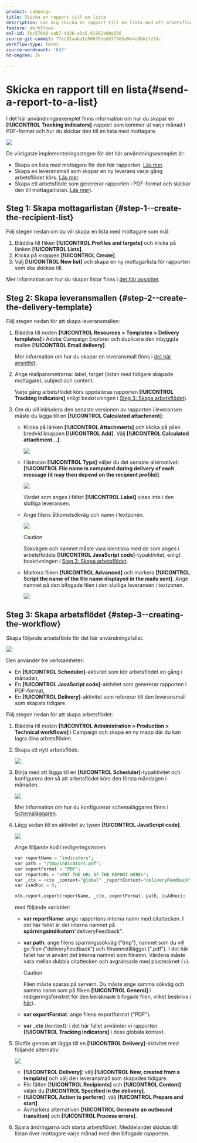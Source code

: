 ```yaml
---
product: campaign
title: Skicka en rapport till en lista
description: Lär dig skicka en rapport till en lista med ett arbetsflöde
feature: Workflows
exl-id: 5bc576d0-cab7-4d26-a3a5-91982a00e356
source-git-commit: 77ec01aaba1e50676bed57f503a9e4e8bb1fe54c
workflow-type: tm+mt
source-wordcount: '637'
ht-degree: 3%

---
```


# Skicka en rapport till en lista{#send-a-report-to-a-list}

I det här användningsexemplet finns information om hur du skapar en **[!UICONTROL Tracking indicators]**-rapport som kommer ut varje månad i PDF-format och hur du skickar den till en lista med mottagare.

![](assets/use_case_report_intro.png)

De viktigaste implementeringsstegen för det här användningsexemplet är:

* Skapa en lista med mottagare för den här rapporten. [Läs mer](#step-1--create-the-recipient-list).
* Skapa en leveransmall som skapar en ny leverans varje gång arbetsflödet körs. [Läs mer](#step-2--create-the-delivery-template).
* Skapa ett arbetsflöde som genererar rapporten i PDF-format och skickar den till mottagarlistan. [Läs mer](#step-3--create-the-workflow)).

## Steg 1: Skapa mottagarlistan {#step-1--create-the-recipient-list}

Följ stegen nedan om du vill skapa en lista med mottagare som mål:

1. Bläddra till fliken **[!UICONTROL Profiles and targets]** och klicka på länken **[!UICONTROL Lists]**.
1. Klicka på knappen **[!UICONTROL Create]**.
1. Välj **[!UICONTROL New list]** och skapa en ny mottagarlista för rapporten som ska skickas till.

Mer information om hur du skapar listor finns i [det här avsnittet](../../v8/audiences/create-audiences.md).

## Steg 2: Skapa leveransmallen {#step-2--create-the-delivery-template}

Följ stegen nedan för att skapa leveransmallen:

1. Bläddra till noden **[!UICONTROL Resources > Templates > Delivery templates]** i Adobe Campaign Explorer och duplicera den inbyggda mallen **[!UICONTROL Email delivery]**.

   Mer information om hur du skapar en leveransmall finns i [det här avsnittet](../../v8/send/create-templates.md).

1. Ange mallparametrarna: label, target (listan med tidigare skapade mottagare), subject och content.

   Varje gång arbetsflödet körs uppdateras rapporten **[!UICONTROL Tracking indicators]** enligt beskrivningen i [Steg 3: Skapa arbetsflödet](#step-3--creating-the-workflow)).

1. Om du vill inkludera den senaste versionen av rapporten i leveransen måste du lägga till en **[!UICONTROL Calculated attachment]**:

   * Klicka på länken **[!UICONTROL Attachments]** och klicka på pilen bredvid knappen **[!UICONTROL Add]**. Välj **[!UICONTROL Calculated attachment...]**.

     ![](assets/use_case_report_4.png)

   * I listrutan **[!UICONTROL Type]** väljer du det senaste alternativet: **[!UICONTROL File name is computed during delivery of each message (it may then depend on the recipient profile)]**.

     ![](assets/use_case_report_5.png)

     Värdet som anges i fältet **[!UICONTROL Label]** visas inte i den slutliga leveransen.

   * Ange filens åtkomstsökväg och namn i textzonen.

     ![](assets/use_case_report_6.png)

     >[!CAUTION]
     >
     >Sökvägen och namnet måste vara identiska med de som anges i arbetsflödets **[!UICONTROL JavaScript code]**-typaktivitet, enligt beskrivningen i [Steg 3: Skapa arbetsflödet](#step-3--creating-the-workflow).

   * Markera fliken **[!UICONTROL Advanced]** och markera **[!UICONTROL Script the name of the file name displayed in the mails sent]**. Ange namnet på den bifogade filen i den slutliga leveransen i textzonen.

     ![](assets/use_case_report_6b.png)

## Steg 3: Skapa arbetsflödet {#step-3--creating-the-workflow}

Skapa följande arbetsflöde för det här användningsfallet.

![](assets/use_case_report_8.png)

Den använder tre verksamheter:

* En **[!UICONTROL Scheduler]**-aktivitet som kör arbetsflödet en gång i månaden,
* En **[!UICONTROL JavaScript code]**-aktivitet som genererar rapporten i PDF-format,
* En **[!UICONTROL Delivery]**-aktivitet som refererar till den leveransmall som skapats tidigare.

Följ stegen nedan för att skapa arbetsflödet:

1. Bläddra till noden **[!UICONTROL Administration > Production > Technical workflows]** i Campaign och skapa en ny mapp där du kan lagra dina arbetsflöden.
1. Skapa ett nytt arbetsflöde.

   ![](assets/use_case_report_7.png)

1. Börja med att lägga till en **[!UICONTROL Scheduler]**-typaktivitet och konfigurera den så att arbetsflödet körs den första måndagen i månaden.

   ![](assets/use_case_report_9.png)

   Mer information om hur du konfigurerar schemaläggaren finns i [Schemaläggaren](scheduler.md).

1. Lägg sedan till en aktivitet av typen **[!UICONTROL JavaScript code]**.

   ![](assets/use_case_report_10.png)

   Ange följande kod i redigeringszonen:

   ```sql
   var reportName = "indicators";
   var path = "/tmp/indicators.pdf";
   var exportFormat = "PDF";
   var reportURL = "<PUT THE URL OF THE REPORT HERE>";
   var _ctx = <ctx _context="global" _reportContext="deliveryFeedback" />
   var isAdhoc = 0;
   
   xtk.report.export(reportName, _ctx, exportFormat, path, isAdhoc);
   ```


   med följande variabler:

   * **var reportName**: ange rapportens interna namn med citattecken. I det här fallet är det interna namnet på **spårningsindikatorn**&quot;deliveryFeedback&quot;.
   * **var path**: ange filens sparningssökväg (&quot;tmp&quot;), namnet som du vill ge filen (&quot;deliveryFeedback&quot;) och filnamnstillägget (&quot;.pdf&quot;). I det här fallet har vi använt det interna namnet som filnamn. Värdena måste vara mellan dubbla citattecken och avgränsade med plustecknet (+).

     >[!CAUTION]
     >
     >Filen måste sparas på servern. Du måste ange samma sökväg och samma namn som på fliken **[!UICONTROL General]** i redigeringsfönstret för den beräknade bifogade filen, vilket beskrivs i [här](#step-2--create-the-delivery-template)).

   * **var exportFormat**: ange filens exportformat (&quot;PDF&quot;).
   * **var _ctx** (kontext): i det här fallet använder vi rapporten **[!UICONTROL Tracking indicators]** i dess globala kontext.

1. Slutför genom att lägga till en **[!UICONTROL Delivery]**-aktivitet med följande alternativ:

   ![](assets/use_case_report_11.png)

   * **[!UICONTROL Delivery]**: välj **[!UICONTROL New, created from a template]** och välj den leveransmall som skapades tidigare.
   * För fälten **[!UICONTROL Recipients]** och **[!UICONTROL Content]** väljer du **[!UICONTROL Specified in the delivery]**.
   * **[!UICONTROL Action to perform]**: välj **[!UICONTROL Prepare and start]**.
   * Avmarkera alternativen **[!UICONTROL Generate an outbound transition]** och **[!UICONTROL Process errors]**.

1. Spara ändringarna och starta arbetsflödet. Meddelandet skickas till listan över mottagare varje månad med den bifogade rapporten.
